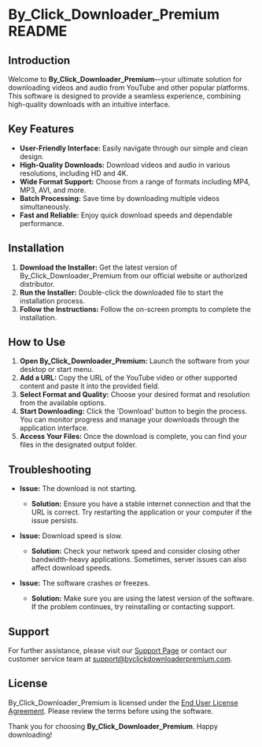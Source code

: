 # By_Click_Downloader_Premium README

## Introduction

Welcome to **By_Click_Downloader_Premium**—your ultimate solution for downloading videos and audio from YouTube and other popular platforms. This software is designed to provide a seamless experience, combining high-quality downloads with an intuitive interface.

## Key Features

- **User-Friendly Interface:** Easily navigate through our simple and clean design.
- **High-Quality Downloads:** Download videos and audio in various resolutions, including HD and 4K.
- **Wide Format Support:** Choose from a range of formats including MP4, MP3, AVI, and more.
- **Batch Processing:** Save time by downloading multiple videos simultaneously.
- **Fast and Reliable:** Enjoy quick download speeds and dependable performance.

## Installation

1. **Download the Installer:** Get the latest version of By_Click_Downloader_Premium from our official website or authorized distributor.
2. **Run the Installer:** Double-click the downloaded file to start the installation process.
3. **Follow the Instructions:** Follow the on-screen prompts to complete the installation.

## How to Use

1. **Open By_Click_Downloader_Premium:** Launch the software from your desktop or start menu.
2. **Add a URL:** Copy the URL of the YouTube video or other supported content and paste it into the provided field.
3. **Select Format and Quality:** Choose your desired format and resolution from the available options.
4. **Start Downloading:** Click the 'Download' button to begin the process. You can monitor progress and manage your downloads through the application interface.
5. **Access Your Files:** Once the download is complete, you can find your files in the designated output folder.

## Troubleshooting

- **Issue:** The download is not starting.
  - **Solution:** Ensure you have a stable internet connection and that the URL is correct. Try restarting the application or your computer if the issue persists.

- **Issue:** Download speed is slow.
  - **Solution:** Check your network speed and consider closing other bandwidth-heavy applications. Sometimes, server issues can also affect download speeds.

- **Issue:** The software crashes or freezes.
  - **Solution:** Make sure you are using the latest version of the software. If the problem continues, try reinstalling or contacting support.

## Support

For further assistance, please visit our [Support Page](https://www.byclickdownloader.com/ContactUs.php) or contact our customer service team at support@byclickdownloaderpremium.com.

## License

By_Click_Downloader_Premium is licensed under the [End User License Agreement](https://www.byclickdownloader.com/TermsOfUse.php). Please review the terms before using the software.

Thank you for choosing **By_Click_Downloader_Premium**. Happy downloading!
